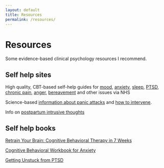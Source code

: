 ```yaml
---
layout: default
title: Resources
permalink: /resources/
---
```


# Resources

Some evidence-based clinical psychology resources I recommend. 


## Self help sites

High quality, CBT-based self-help guides for [mood](https://www.nhsinform.scot/illnesses-and-conditions/mental-health/mental-health-self-help-guides/depression-self-help-guide), [anxiety](https://www.nhsinform.scot/illnesses-and-conditions/mental-health/mental-health-self-help-guides/anxiety-self-help-guide), [sleep](https://www.nhsinform.scot/illnesses-and-conditions/mental-health/mental-health-self-help-guides/sleep-problems-and-insomnia-self-help-guide), [PTSD](https://www.nhsinform.scot/illnesses-and-conditions/mental-health/mental-health-self-help-guides/ptsd-and-cptsd-self-help-guide), [chronic pain](https://www.nhsinform.scot/illnesses-and-conditions/mental-health/mental-health-self-help-guides/chronic-pain-self-help-guide), [anger](https://www.nhsinform.scot/illnesses-and-conditions/mental-health/mental-health-self-help-guides/problems-with-anger-self-help-guide), [bereavement](https://www.nhsinform.scot/illnesses-and-conditions/mental-health/mental-health-self-help-guides/bereavement-and-grief-self-help-guide) and other issues via NHS

Science-based [information about panic attacks](https://anxieties.com/self-help-resources/panic-attacks/everything-about-panic-anxiety-attacks/) and [how to intervene](https://anxieties.com/self-help-resources/panic-attacks/how-to-stop-panic-attacks/). 


Info on [postpartum intrusive thoughts](https://share.upmc.com/2021/11/postpartum-intrusive-thoughts/)

## Self help books


[Retrain Your Brain: Cognitive Behavioral Therapy in 7 Weeks](https://www.amazon.com/Retrain-Your-Brain-Behavioral-Depression/dp/1623157803/ref=asc_df_1623157803/?tag=hyprod-20&linkCode=df0&hvadid=312741934517&hvpos=&hvnetw=g&hvrand=2309678129135522299&hvpone=&hvptwo=&hvqmt=&hvdev=c&hvdvcmdl=&hvlocint=&hvlocphy=9011844&hvtargid=pla-406163968273&psc=1&tag=&ref=&adgrpid=64940825031&hvpone=&hvptwo=&hvadid=312741934517&hvpos=&hvnetw=g&hvrand=2309678129135522299&hvqmt=&hvdev=c&hvdvcmdl=&hvlocint=&hvlocphy=9011844&hvtargid=pla-406163968273)

[Cognitive Behavioral Workbook for Anxiety](https://www.amazon.com/Cognitive-Behavioral-Workbook-Anxiety-Step/dp/1626250154/ref=sr_1_4?crid=DLLGH9N7G7LI&keywords=cbt+anxiety&qid=1682135405&s=books&sprefix=cbt+anxiety%2Cstripbooks%2C123&sr=1-4)

[Getting Unstuck from PTSD](https://www.amazon.com/Getting-Unstuck-PTSD-Cognitive-Processing/dp/1462549837/ref=sr_1_1?crid=3FT8OVF7Q054O&keywords=getting%20unstuck%20from%20ptsd&qid=1665710005&sprefix=getting%20unstuck%20from%20ptsd%20%2Caps%2C299&sr=8-1)